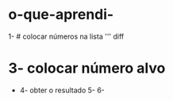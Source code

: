 # o-que-aprendi-
1- # colocar números na lista 
''' diff
# 3- colocar número alvo
+ 4-  obter o resultado
5-
6-
